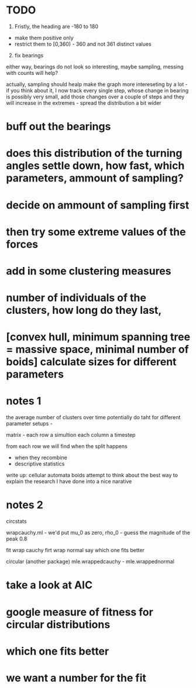 # TODO
1. Fristly, the heading are -180 to 180
  - make them positive only
  - restrict them to [0,360) - 360 and not 361 distinct values
2. fix bearings


either way, bearings do not look so interesting, maybe sampling, messing with counts will help?

actually, sampling should healp make the graph more intereseting by a lot - if you think about it, I now
track every single step, whose change in bearing is possibly very small, add those changes over a couple of steps and they will increase in the extremes - spread the distribution a bit wider


# buff out the bearings
#
# does this distribution of the turning angles settle down, how fast, which parameters, ammount of sampling?
#
# decide on ammount of sampling first
#
# then try some extreme values of the forces
#
# add in some clustering measures
#
# number of individuals of the clusters, how long do they last,
# [convex hull, minimum spanning tree = massive space, minimal number of boids] calculate sizes for different parameters

# notes 1
the average number of clusters over time
potentially do taht for different parameter setups -



  matrix - each row a simultion
each column a timestep


from each row we will find when the split happens
- when they recombine
- descriptive statistics


write up:
  cellular automata
  boids
  attempt to think about the best way to explain the research I have done into a nice narative

# notes 2

circstats

wrapcauchy.ml - we'd put mu_0 as zero, rho_0 - guess the magnitude of the peak 0.8

fit wrap cauchy
firt wrap normal
say which one fits better


circular (another package)
mle.wrappedcauchy -
mle.wrappednormal

# take a look at AIC
# google measure of fitness for circular distributions
# which one fits better
# we want a number for the fit
